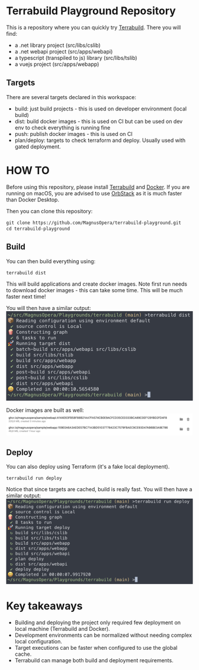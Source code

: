 # Terrabuild Playground Repository
This is a repository where you can quickly try [Terrabuild](https://terrabuild.io). There you will find:
* a .net library project (src/libs/cslib)
* a .net webapi project (src/apps/webapi)
* a typescript (transpiled to js) library (src/libs/tslib)
* a vuejs project (src/apps/webapp)

## Targets
There are several targets declared in this workspace:
* build: just build projects - this is used on developer environment (local build)
* dist: build docker images - this is used on CI but can be used on dev env to check everything is running fine
* push: publish docker images - this is used on CI
* plan/deploy: targets to check terraform and deploy. Usually used with gated deployment.

# HOW TO
Before using this repository, please install [Terrabuild](https://terrabuild.io/docs/getting-started/) and [Docker](https://docs.docker.com/desktop/install/mac-install/). If you are running on macOS, you are advised to use [OrbStack](https://docs.orbstack.dev/install) as it is much faster than Docker Desktop.

Then you can clone this repository:
```
git clone https://github.com/MagnusOpera/terrabuild-playground.git
cd terrabuild-playground
```

## Build
You can then build everything using:
```
terrabuild dist
```
This will build applications and create docker images. Note first run needs to download docker images - this can take some time. This will be much faster next time!

You will then have a similar output:
![Build Output](docs/build-output.png)

Docker images are built as well:
![Docker Images](docs/docker-images.png)

## Deploy
You can also deploy using Terraform (it's a fake local deployment).
```
terrabuild run deploy
```

Notice that since targets are cached, build is really fast. You will then have a similar output:
![Deploy Output](docs/deploy-output.png)

# Key takeaways
* Building and deploying the project only required few deployment on local machine (Terrabuild and Docker).
* Development environments can be normalized without needing complex local configuration.
* Target executions can be faster when configured to use the global cache.
* Terrabuild can manage both build and deployment requirements.
